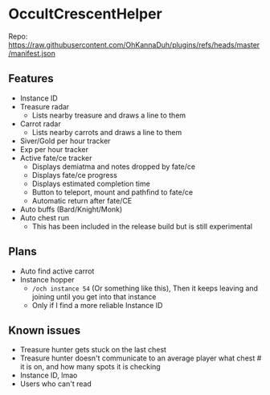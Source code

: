 # OccultCrescentHelper

Repo: https://raw.githubusercontent.com/OhKannaDuh/plugins/refs/heads/master/manifest.json

## Features

- Instance ID
- Treasure radar
    - Lists nearby treasure and draws a line to them
- Carrot radar
    - Lists nearby carrots and draws a line to them
- Siver/Gold per hour tracker
- Exp per hour tracker
- Active fate/ce tracker
    - Displays demiatma and notes dropped by fate/ce
    - Displays fate/ce progress
    - Displays estimated completion time
    - Button to teleport, mount and pathfind to fate/ce
    - Automatic return after fate/CE
- Auto buffs (Bard/Knight/Monk)
- Auto chest run
    - This has been included in the release build but is still experimental

## Plans

- Auto find active carrot
- Instance hopper
    - `/och instance 54` (Or something like this), Then it keeps leaving and joining until you get into that instance
    - Only if I find a more reliable Instance ID

## Known issues

- Treasure hunter gets stuck on the last chest
- Treasure hunter doesn't communicate to an average player what chest # it is on, and how many spots it is checking
- Instance ID, lmao
- Users who can't read
